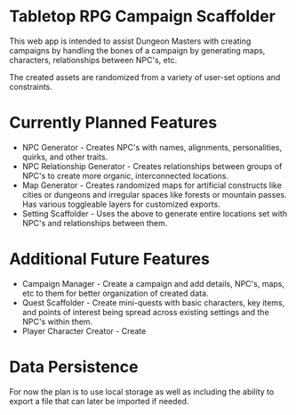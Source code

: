 # Tabletop RPG Campaign Scaffolder

This web app is intended to assist Dungeon Masters with creating campaigns by handling the bones of a campaign by generating maps, characters, relationships between NPC's, etc.

The created assets are randomized from a variety of user-set options and constraints.

# Currently Planned Features

- NPC Generator - Creates NPC's with names, alignments, personalities, quirks, and other traits.
- NPC Relationship Generator - Creates relationships between groups of NPC's to create more organic, interconnected locations.
- Map Generator - Creates randomized maps for artificial constructs like cities or dungeons and irregular spaces like forests or mountain passes. Has various toggleable layers for customized exports.
- Setting Scaffolder - Uses the above to generate entire locations set with NPC's and relationships between them.

# Additional Future Features

- Campaign Manager - Create a campaign and add details, NPC's, maps, etc to them for better organization of created data.
- Quest Scaffolder - Create mini-quests with basic characters, key items, and points of interest being spread across existing settings and the NPC's within them.
- Player Character Creator - Create

# Data Persistence

For now the plan is to use local storage as well as including the ability to export a file that can later be imported if needed.
